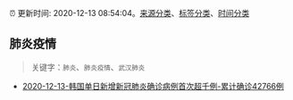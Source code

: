 :alarm_clock: 更新时间: 2020-12-13 08:54:04。[来源分类](../README.md)、[标签分类](../TAGS.md)、[时间分类](../TIMELINE.md)

## 肺炎疫情


> 关键字：`肺炎`、`肺炎疫情`、`武汉肺炎`



- [2020-12-13-韩国单日新增新冠肺炎确诊病例首次超千例-累计确诊42766例](http://app.cctv.com/special/cportal/detail/arti/index.html?id=ArtizzFO5nAVQtZDlLoimBmU201213&isfromapp=1) 